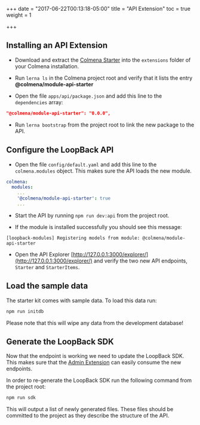 +++
date = "2017-06-22T00:13:18-05:00"
title = "API Extension"
toc = true
weight = 1

+++

## Installing an API Extension

- Download and extract the [Colmena Starter](https://github.com/colmena/colmena-starter/archive/master.zip) 
into the `extensions` folder of your Colmena installation.

- Run `lerna ls` in the Colmena project root and verify that it lists the entry **@colmena/module-api-starter** 

- Open the file `apps/api/package.json` and add this line to the `dependencies` array:


```json
"@colmena/module-api-starter": "0.0.0",
```

- Run `lerna bootstrap` from the project root to link the new package to the API.

## Configure the LoopBack API

- Open the file `config/default.yaml` and add this line to the `colmena.modules` object. This makes sure the API
loads the new module.

```yaml
colmena:
  modules:
    ...
    '@colmena/module-api-starter': true
    ...
```


- Start the API by running `npm run dev:api` from the project root. 

- If the module is installed successfully you should see this message:

```
[loopback-modules] Registering models from module: @colmena/module-api-starter
```

- Open the API Explorer [http://127.0.0.1:3000/explorer/](http://127.0.0.1:3000/explorer/) and verify the two new
API endpoints, `Starter` and `StarterItems`.


## Load the sample data

The starter kit comes with sample data. To load this data run:

```bash
npm run initdb
```

Please note that this will wipe any data from the development database!

## Generate the LoopBack SDK

Now that the endpoint is working we need to update the LoopBack SDK. This makes sure that the
[Admin Extension](./admin-extension) can easily consume the new endpoints.

In order to re-generate the LoopBack SDK run the following command from the project root:

```bash
npm run sdk
```

This will output a list of newly generated files. These files should be committed to the project as they describe the
structure of the API.
